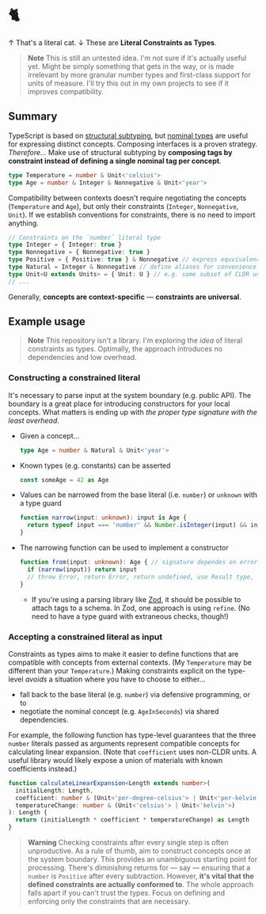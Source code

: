 # 🐈
↑ That's a literal cat. ↓ These are __Literal Constraints as Types__.

> **Note**
> This is still an untested idea. I'm not sure if it's actually useful yet. Might be simply something that gets in the way, or is made irrelevant by more granular number types and first-class support for units of measure. I'll try this out in my own projects to see if it improves compatibility.

## Summary

TypeScript is based on [structural subtyping][type-compatibility], but [nominal types][nominal-typing] are useful for expressing distinct concepts. Composing interfaces is a proven strategy. *Therefore...* Make use of structural subtyping by **composing tags by constraint instead of defining a single nominal tag per concept**.

```ts
type Temperature = number & Unit<'celsius'>
type Age = number & Integer & Nonnegative & Unit<'year'>
```

Compatibility between contexts doesn't require negotiating the concepts (`Temperature` and `Age`), but only their constraints (`Integer`, `Nonnegative`, `Unit`). If we establish conventions for constraints, there is no need to import anything.

```ts
// Constraints on the `number` literal type
type Integer = { Integer: true }
type Nonnegative = { Nonnegative: true }
type Positive = { Positive: true } & Nonnegative // express equvivalence
type Natural = Integer & Nonnegative // define aliases for convenience
type Unit<U extends Units> = { Unit: U } // e.g. some subset of CLDR units
// ...
```

Generally, **concepts are context-specific** — **constraints are universal**.

## Example usage

> **Note**
> This repository isn't a library. I'm exploring the *idea* of literal constraints as types. Optimally, the approach introduces no dependencies and low overhead.

### Constructing a constrained literal

It's necessary to parse input at the system boundary (e.g. public API). The boundary is a great place for introducing constructors for your local concepts. What matters is ending up with *the proper type signature with the least overhead*.

- Given a concept...
    ```ts
    type Age = number & Natural & Unit<'year'>
    ```
- Known types (e.g. constants) can be asserted
    ```ts
    const someAge = 42 as Age
    ```
- Values can be narrowed from the base literal (i.e. `number`) or `unknown` with a type guard
    ```ts
    function narrow(input: unknown): input is Age {
      return typeof input === 'number' && Number.isInteger(input) && input >= 0
    }
    ```
- The narrowing function can be used to implement a constructor
    ```ts
    function from(input: unknown): Age { // signature dependes on error handling
      if (narrow(input)) return input
      // throw Error, return Error, return undefined, use Result type, ...
    }
    ```
  - If you're using a parsing library like [Zod][zod], it should be possible to attach tags to a schema. In Zod, one approach is using `refine`. (No need to have a type guard with extraneous checks, though!)

### Accepting a constrained literal as input

Constraints as types aims to make it easier to define functions that are compatible with concepts from external contexts. (My `Temperature` may be different than your `Temperature`.) Making constraints explicit on the type-level *avoids* a situation where you have to choose to either...

- fall back to the base literal (e.g. `number`) via defensive programming, or to
- negotiate the nominal concept (e.g. `AgeInSeconds`) via shared dependencies.

For example, the following function has type-level guarantees that the three `number` literals passed as arguments represent compatible concepts for calculating linear expansion. (Note that `coefficient` uses non-CLDR units. A useful library would likely expose a union of materials with known coefficients instead.)

```ts
function calculateLinearExpansion<Length extends number>(
  initialLength: Length,
  coefficient: number & (Unit<'per-degree-celsius'> | Unit<'per-kelvin'>),
  temperatureChange: number & (Unit<'celsius'> | Unit<'kelvin'>)
): Length {
  return (initialLength * coefficient * temperatureChange) as Length
}
```

> **Warning**
> Checking constraints after every single step is often unproductive. As a rule of thumb, aim to construct concepts once at the system boundary. This provides an unambiguous starting point for processing. There's diminishing returns for — say — ensuring that a `number` is `Positive` after every subtraction. However, **it's vital that the defined constraints are actually conformed to**. The whole approach falls apart if you can't trust the types. Focus on defining and enforcing only the constraints that are necessary.

[type-compatibility]: https://www.typescriptlang.org/docs/handbook/type-compatibility.html
[nominal-typing]: https://basarat.gitbook.io/typescript/main-1/nominaltyping
[zod]: https://zod.dev/

